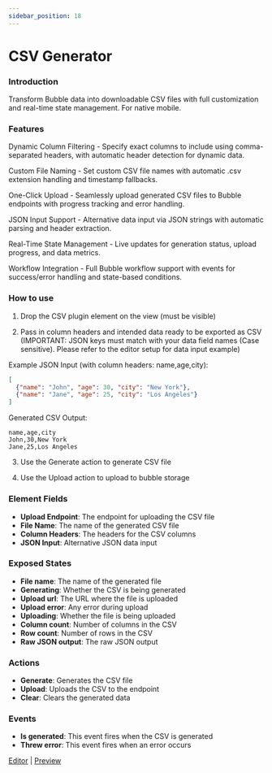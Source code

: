```yaml
---
sidebar_position: 18
---
```


# CSV Generator

### Introduction
Transform Bubble data into downloadable CSV files with full customization and real-time state management. For native mobile.

### Features
Dynamic Column Filtering - Specify exact columns to include using comma-separated headers, with automatic header detection for dynamic data.

Custom File Naming - Set custom CSV file names with automatic .csv extension handling and timestamp fallbacks.

One-Click Upload - Seamlessly upload generated CSV files to Bubble endpoints with progress tracking and error handling.

JSON Input Support - Alternative data input via JSON strings with automatic parsing and header extraction.

Real-Time State Management - Live updates for generation status, upload progress, and data metrics.

Workflow Integration - Full Bubble workflow support with events for success/error handling and state-based conditions.

### How to use
1. Drop the CSV plugin element on the view (must be visible)

2. Pass in column headers and intended data ready to be exported as CSV (IMPORTANT: JSON keys must match with your data field names (Case sensitive). Please refer to the editor setup for data input example)

Example JSON Input (with column headers: name,age,city):

```json
[
  {"name": "John", "age": 30, "city": "New York"},
  {"name": "Jane", "age": 25, "city": "Los Angeles"}
]
```

Generated CSV Output:

```csv
name,age,city
John,30,New York
Jane,25,Los Angeles
```

3. Use the Generate action to generate CSV file

4. Use the Upload action to upload to bubble storage

### Element Fields
- **Upload Endpoint**: The endpoint for uploading the CSV file
- **File Name**: The name of the generated CSV file
- **Column Headers**: The headers for the CSV columns
- **JSON Input**: Alternative JSON data input

### Exposed States
- **File name**: The name of the generated file
- **Generating**: Whether the CSV is being generated
- **Upload url**: The URL where the file is uploaded
- **Upload error**: Any error during upload
- **Uploading**: Whether the file is being uploaded
- **Column count**: Number of columns in the CSV
- **Row count**: Number of rows in the CSV
- **Raw JSON output**: The raw JSON output

### Actions
- **Generate**: Generates the CSV file
- **Upload**: Uploads the CSV to the endpoint
- **Clear**: Clears the generated data

### Events
- **Is generated**: This event fires when the CSV is generated
- **Threw error**: This event fires when an error occurs

[Editor](https://bubble.io/page?id=mobile-plugins&test_plugin=1756328906830x410289644522438660_current&tab=Design&name=csv-generator&type=page&elements=bTMQx1) | [Preview](https://mobile-plugins.bubbleapps.io/version-test/api/1.1/mobile/preview?debug_mode=true&preview_view=csv-generator)